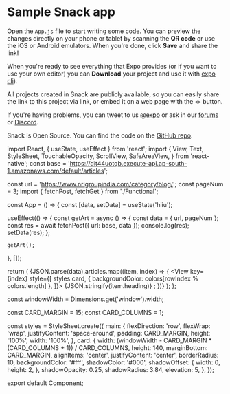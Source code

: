 # Sample Snack app

Open the `App.js` file to start writing some code. You can preview the changes directly on your phone or tablet by scanning the **QR code** or use the iOS or Android emulators. When you're done, click **Save** and share the link!

When you're ready to see everything that Expo provides (or if you want to use your own editor) you can **Download** your project and use it with [expo cli](https://docs.expo.dev/get-started/installation/#expo-cli)).

All projects created in Snack are publicly available, so you can easily share the link to this project via link, or embed it on a web page with the `<>` button.

If you're having problems, you can tweet to us [@expo](https://twitter.com/expo) or ask in our [forums](https://forums.expo.dev/c/expo-dev-tools/61) or [Discord](https://chat.expo.dev/).

Snack is Open Source. You can find the code on the [GitHub repo](https://github.com/expo/snack).


import React, { useState, useEffect } from 'react';
import {
  View,
  Text,
  StyleSheet,
  TouchableOpacity,
  ScrollView,
  SafeAreaView,
} from 'react-native';
const base =
  'https://dit44uotqb.execute-api.ap-south-1.amazonaws.com/default/articles';

const url = 'https://www.nrigroupindia.com/category/blog/';
const pageNum = 3;
import { fetchPost, fetchGet } from './Functional';

const App = () => {
  const [data, setData] = useState('hiiu');

  useEffect(() => {
    const getArt = async () => {
      const data = { url, pageNum };
      const res = await fetchPost({ url: base, data });
      console.log(res);
      setData(res);
    };

    getArt();
  }, []);

  return (
    <ScrollView>
      <View style={styles.main}>
        {JSON.parse(data).articles.map((item, index) => {
          <View
            key={index}
            style={[
              styles.card,
              { backgroundColor: colors[rowIndex % colors.length] },
            ]}>
            <Text>{JSON.stringify(item.heading)}</Text>
          </View>;
        })}
      </View>
    </ScrollView>
  );
};

const windowWidth = Dimensions.get('window').width;

const CARD_MARGIN = 15;
const CARD_COLUMNS = 1;

const styles = StyleSheet.create({
  main: {
    flexDirection: 'row',
    flexWrap: 'wrap',
    justifyContent: 'space-around',
    padding: CARD_MARGIN,
    height: '100%',
    width: '100%',
  },
  card: {
    width: (windowWidth - CARD_MARGIN * (CARD_COLUMNS + 1)) / CARD_COLUMNS,
    height: 140,
    marginBottom: CARD_MARGIN,
    alignItems: 'center',
    justifyContent: 'center',
    borderRadius: 10,
    backgroundColor: '#fff',
    shadowColor: '#000',
    shadowOffset: {
      width: 0,
      height: 2,
    },
    shadowOpacity: 0.25,
    shadowRadius: 3.84,
    elevation: 5,
  },
});

export default Component;

